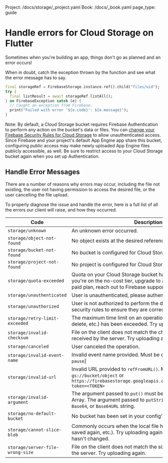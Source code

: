 Project: /docs/storage/_project.yaml
Book: /docs/_book.yaml
page_type: guide

<link rel="stylesheet" type="text/css" href="/styles/docs.css" />

# Handle errors for Cloud Storage on Flutter

Sometimes when you're building an app, things don't go as planned and an
error occurs!

When in doubt, catch the exception thrown by the function
and see what the error message has to say.

```dart
final storageRef = FirebaseStorage.instance.ref().child("files/uid");
try {
  final listResult = await storageRef.listAll();
} on FirebaseException catch (e) {
  // Caught an exception from Firebase.
  print("Failed with error '${e.code}': ${e.message}");
}
```

Note: By default, a Cloud Storage bucket requires Firebase Authentication to
perform any action on the bucket's data or files. You can
[change your Firebase Security Rules for Cloud Storage](/docs/storage/security/rules-conditions#public)
to allow unauthenticated access. Since Firebase and your project's default
App Engine app share this bucket, configuring public access may make newly
uploaded App Engine files publicly accessible, as well. Be sure to restrict
access to your Cloud Storage bucket again when you set up Authentication.


## Handle Error Messages

There are a number of reasons why errors may occur, including the file
not existing, the user not having permission to access the desired file, or the
user cancelling the file upload.

To properly diagnose the issue and handle the error, here is a full list of
all the errors our client will raise, and how they occurred.

Code                             | Description
---------------------------------|--------------------------------------------
`storage/unknown`                | An unknown error occurred.
`storage/object-not-found`       | No object exists at the desired reference.
`storage/bucket-not-found`       | No bucket is configured for Cloud Storage
`storage/project-not-found`      | No project is configured for Cloud Storage
`storage/quota-exceeded`         | Quota on your Cloud Storage bucket has been exceeded. If you're on the no-cost tier, upgrade to a paid plan. If you're on a paid plan, reach out to Firebase support.
`storage/unauthenticated`        | User is unauthenticated, please authenticate and try again.
`storage/unauthorized`           | User is not authorized to perform the desired action, check your security rules to ensure they are correct.
`storage/retry-limit-exceeded`   | The maximum time limit on an operation (upload, download, delete, etc.) has been exceeded. Try uploading again.
`storage/invalid-checksum`       | File on the client does not match the checksum of the file received by the server. Try uploading again.
`storage/canceled`               | User canceled the operation.
`storage/invalid-event-name`     | Invalid event name provided. Must be one of [`running`, `progress`, `pause`]
`storage/invalid-url`            | Invalid URL provided to `refFromURL()`. Must be of the form: `gs://bucket/object` or `https://firebasestorage.googleapis.com/v0/b/bucket/o/object?token=<TOKEN>`
`storage/invalid-argument`       | The argument passed to `put()` must be `File`, `Blob`, or `UInt8` Array. The argument passed to `putString()` must be a raw, `Base64`, or `Base64URL` string.
`storage/no-default-bucket`      | No bucket has been set in your config's `storageBucket` property.
`storage/cannot-slice-blob`      | Commonly occurs when the local file has changed (deleted, saved again, etc.). Try uploading again after verifying that the file hasn't changed.
`storage/server-file-wrong-size` | File on the client does not match the size of the file received by the server. Try uploading again.
